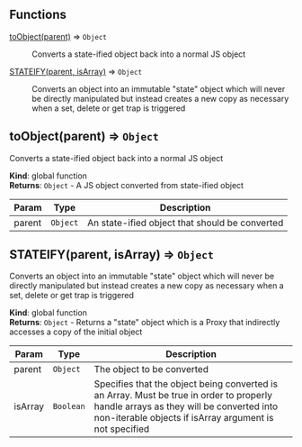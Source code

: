 ## Functions

<dl>
<dt><a href="#toObject">toObject(parent)</a> ⇒ <code>Object</code></dt>
<dd><p>Converts a state-ified object back into a normal JS object</p>
</dd>
<dt><a href="#STATEIFY">STATEIFY(parent, isArray)</a> ⇒ <code>Object</code></dt>
<dd><p>Converts an object into an immutable &quot;state&quot; object which will never be directly manipulated but instead creates a new copy as necessary when a set, delete or get trap is triggered</p>
</dd>
</dl>

<a name="toObject"></a>

## toObject(parent) ⇒ <code>Object</code>
Converts a state-ified object back into a normal JS object

**Kind**: global function  
**Returns**: <code>Object</code> - A JS object converted from state-ified object  

| Param | Type | Description |
| --- | --- | --- |
| parent | <code>Object</code> | An state-ified object that should be converted |

<a name="STATEIFY"></a>

## STATEIFY(parent, isArray) ⇒ <code>Object</code>
Converts an object into an immutable "state" object which will never be directly manipulated but instead creates a new copy as necessary when a set, delete or get trap is triggered

**Kind**: global function  
**Returns**: <code>Object</code> - Returns a "state" object which is a Proxy that indirectly accesses a copy of the initial object  

| Param | Type | Description |
| --- | --- | --- |
| parent | <code>Object</code> | The object to be converted |
| isArray | <code>Boolean</code> | Specifies that the object being converted is an Array. Must be true in order to properly handle arrays as they will be converted into non-iterable objects if isArray argument is not specified |

